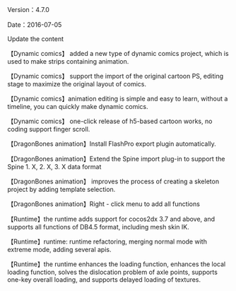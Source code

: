 Version：4.7.0

Date：2016-07-05

Update the content

【Dynamic comics】 added a new type of dynamic comics project, which is used to make strips containing animation.

【Dynamic comics】 support the import of the original cartoon PS, editing stage to maximize the original layout of comics.

【Dynamic comics】animation editing is simple and easy to learn, without a timeline, you can quickly make dynamic comics.

【Dynamic comics】 one-click release of h5-based cartoon works, no coding support finger scroll.

【DragonBones animation】Install FlashPro export plugin automatically.

【DragonBones animation】Extend the Spine import plug-in to support the Spine 1. X, 2. X, 3. X data format

【DragonBones animation】 improves the process of creating a skeleton project by adding template selection.

【DragonBones animation】Right - click menu to add all functions

【Runtime】the runtime adds support for cocos2dx 3.7 and above, and supports all functions of DB4.5 format, including mesh skin IK.

【Runtime】runtime: runtime refactoring, merging normal mode with extreme mode, adding several apis.

【Runtime】the runtime enhances the loading function, enhances the local loading function, solves the dislocation problem of axle points, supports one-key overall loading, and supports delayed loading of textures.